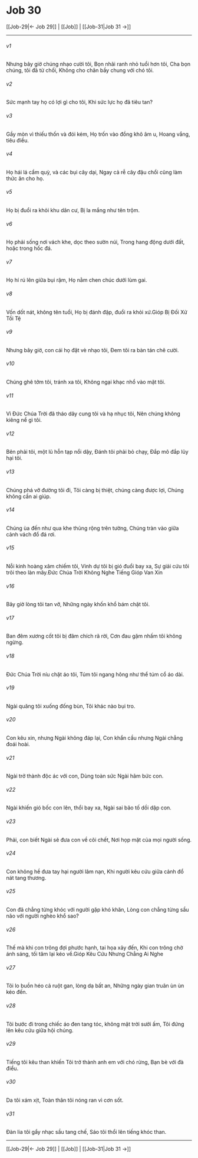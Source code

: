 # Job 30

[[Job-29|← Job 29]] | [[Job]] | [[Job-31|Job 31 →]]
***



###### v1 
Nhưng bây giờ chúng nhạo cười tôi, Bọn nhãi ranh nhỏ tuổi hơn tôi, Cha bọn chúng, tôi đã từ chối, Không cho chăn bầy chung với chó tôi. 

###### v2 
Sức mạnh tay họ có lợi gì cho tôi, Khi sức lực họ đã tiêu tan? 

###### v3 
Gầy mòn vì thiếu thốn và đói kém, Họ trốn vào đồng khô âm u, Hoang vắng, tiêu điều. 

###### v4 
Họ hái lá cẩm quỳ, và các bụi cây dại, Ngay cả rễ cây đậu chổi cũng làm thức ăn cho họ. 

###### v5 
Họ bị đuổi ra khỏi khu dân cư, Bị la mắng như tên trộm. 

###### v6 
Họ phải sống nơi vách khe, dọc theo sườn núi, Trong hang động dưới đất, hoặc trong hốc đá. 

###### v7 
Họ hí rú lên giữa bụi rậm, Họ nằm chen chúc dưới lùm gai. 

###### v8 
Vốn dốt nát, không tên tuổi, Họ bị đánh đập, đuổi ra khỏi xứ.Gióp Bị Đối Xử Tồi Tệ 

###### v9 
Nhưng bây giờ, con cái họ đặt vè nhạo tôi, Đem tôi ra bàn tán chê cười. 

###### v10 
Chúng ghê tởm tôi, tránh xa tôi, Không ngại khạc nhổ vào mặt tôi. 

###### v11 
Vì Đức Chúa Trời đã tháo dây cung tôi và hạ nhục tôi, Nên chúng không kiêng nể gì tôi. 

###### v12 
Bên phải tôi, một lũ hỗn tạp nổi dậy, Đánh tôi phải bỏ chạy, Đắp mô đắp lũy hại tôi. 

###### v13 
Chúng phá vỡ đường tôi đi, Tôi càng bị thiệt, chúng càng được lợi, Chúng không cần ai giúp. 

###### v14 
Chúng ùa đến như qua khe thủng rộng trên tường, Chúng tràn vào giữa cảnh vách đổ đá rơi. 

###### v15 
Nỗi kinh hoàng xâm chiếm tôi, Vinh dự tôi bị gió đuổi bay xa, Sự giải cứu tôi trôi theo làn mây.Đức Chúa Trời Không Nghe Tiếng Gióp Van Xin 

###### v16 
Bây giờ lòng tôi tan vỡ, Những ngày khốn khổ bám chặt tôi. 

###### v17 
Ban đêm xương cốt tôi bị đâm chích rã rời, Cơn đau gặm nhấm tôi không ngừng. 

###### v18 
Đức Chúa Trời níu chặt áo tôi, Túm tôi ngang hông như thể túm cổ áo dài. 

###### v19 
Ngài quăng tôi xuống đống bùn, Tôi khác nào bụi tro. 

###### v20 
Con kêu xin, nhưng Ngài không đáp lại, Con khẩn cầu nhưng Ngài chẳng đoái hoài. 

###### v21 
Ngài trở thành độc ác với con, Dùng toàn sức Ngài hãm bức con. 

###### v22 
Ngài khiến gió bốc con lên, thổi bay xa, Ngài sai bão tố dồi dập con. 

###### v23 
Phải, con biết Ngài sẽ đưa con về cõi chết, Nơi họp mặt của mọi người sống. 

###### v24 
Con không hề đưa tay hại người lâm nạn, Khi người kêu cứu giữa cảnh đổ nát tang thương. 

###### v25 
Con đã chẳng từng khóc với người gặp khó khăn, Lòng con chẳng từng sầu não với người nghèo khổ sao? 

###### v26 
Thế mà khi con trông đợi phước hạnh, tai họa xảy đến, Khi con trông chờ ánh sáng, tối tăm lại kéo về.Gióp Kêu Cứu Nhưng Chẳng Ai Nghe 

###### v27 
Tôi lo buồn héo cả ruột gan, lòng dạ bất an, Những ngày gian truân ùn ùn kéo đến. 

###### v28 
Tôi bước đi trong chiếc áo đen tang tóc, không mặt trời sưởi ấm, Tôi đứng lên kêu cứu giữa hội chúng. 

###### v29 
Tiếng tôi kêu than khiến Tôi trở thành anh em với chó rừng, Bạn bè với đà điểu. 

###### v30 
Da tôi xám xịt, Toàn thân tôi nóng ran vì cơn sốt. 

###### v31 
Đàn lia tôi gẩy nhạc sầu tang chế, Sáo tôi thổi lên tiếng khóc than.

***
[[Job-29|← Job 29]] | [[Job]] | [[Job-31|Job 31 →]]
